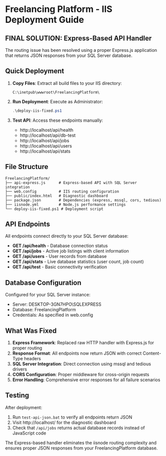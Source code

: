 # Freelancing Platform - IIS Deployment Guide

## FINAL SOLUTION: Express-Based API Handler

The routing issue has been resolved using a proper Express.js application that returns JSON responses from your SQL Server database.

## Quick Deployment

1. **Copy Files**: Extract all build files to your IIS directory:
   ```
   C:\inetpub\wwwroot\FreelancingPlatform\
   ```

2. **Run Deployment**: Execute as Administrator:
   ```powershell
   .\deploy-iis-fixed.ps1
   ```

3. **Test API**: Access these endpoints manually:
   - http://localhost/api/health
   - http://localhost/api/db-test
   - http://localhost/api/jobs  
   - http://localhost/api/users
   - http://localhost/api/stats

## File Structure

```
FreelancingPlatform/
├── api-express.js      # Express-based API with SQL Server integration  
├── web.config          # IIS routing configuration
├── public/index.html   # Diagnostic dashboard
├── package.json        # Dependencies (express, mssql, cors, tedious)
├── iisnode.yml         # Node.js performance settings
└── deploy-iis-fixed.ps1 # Deployment script
```

## API Endpoints

All endpoints connect directly to your SQL Server database:

- **GET /api/health** - Database connection status
- **GET /api/jobs** - Active job listings with client information
- **GET /api/users** - User records from database
- **GET /api/stats** - Live database statistics (user count, job count)
- **GET /api/test** - Basic connectivity verification

## Database Configuration

Configured for your SQL Server instance:
- Server: DESKTOP-3GN7HPO\SQLEXPRESS
- Database: FreelancingPlatform
- Credentials: As specified in web.config

## What Was Fixed

1. **Express Framework**: Replaced raw HTTP handler with Express.js for proper routing
2. **Response Format**: All endpoints now return JSON with correct Content-Type headers
3. **SQL Server Integration**: Direct connection using mssql and tedious drivers
4. **CORS Configuration**: Proper middleware for cross-origin requests
5. **Error Handling**: Comprehensive error responses for all failure scenarios

## Testing

After deployment:
1. Run `test-api-json.bat` to verify all endpoints return JSON
2. Visit http://localhost/ for the diagnostic dashboard
3. Check that `/api/jobs` returns actual database records instead of JavaScript code

The Express-based handler eliminates the iisnode routing complexity and ensures proper JSON responses from your FreelancingPlatform database.